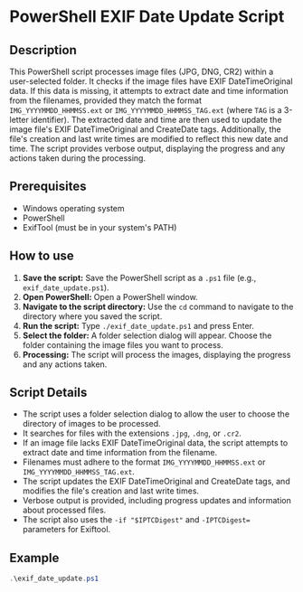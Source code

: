 # PowerShell EXIF Date Update Script

## Description

This PowerShell script processes image files (JPG, DNG, CR2) within a user-selected folder. It checks if the image files have EXIF DateTimeOriginal data. If this data is missing, it attempts to extract date and time information from the filenames, provided they match the format `IMG_YYYYMMDD_HHMMSS.ext` or `IMG_YYYYMMDD_HHMMSS_TAG.ext` (where `TAG` is a 3-letter identifier). The extracted date and time are then used to update the image file's EXIF DateTimeOriginal and CreateDate tags. Additionally, the file's creation and last write times are modified to reflect this new date and time. The script provides verbose output, displaying the progress and any actions taken during the processing.

## Prerequisites

-   Windows operating system
-   PowerShell
-   ExifTool (must be in your system's PATH)

## How to use

1.  **Save the script:** Save the PowerShell script as a `.ps1` file (e.g., `exif_date_update.ps1`).
2.  **Open PowerShell:** Open a PowerShell window.
3.  **Navigate to the script directory:** Use the `cd` command to navigate to the directory where you saved the script.
4.  **Run the script:** Type `./exif_date_update.ps1` and press Enter.
5.  **Select the folder:** A folder selection dialog will appear. Choose the folder containing the image files you want to process.
6.  **Processing:** The script will process the images, displaying the progress and any actions taken.

## Script Details

-   The script uses a folder selection dialog to allow the user to choose the directory of images to be processed.
-   It searches for files with the extensions `.jpg`, `.dng`, or `.cr2`.
-   If an image file lacks EXIF DateTimeOriginal data, the script attempts to extract date and time information from the filename.
-   Filenames must adhere to the format `IMG_YYYYMMDD_HHMMSS.ext` or `IMG_YYYYMMDD_HHMMSS_TAG.ext`.
-   The script updates the EXIF DateTimeOriginal and CreateDate tags, and modifies the file's creation and last write times.
-   Verbose output is provided, including progress updates and information about processed files.
-   The script also uses the `-if "$IPTCDigest"` and `-IPTCDigest=` parameters for Exiftool.

## Example

```powershell
.\exif_date_update.ps1